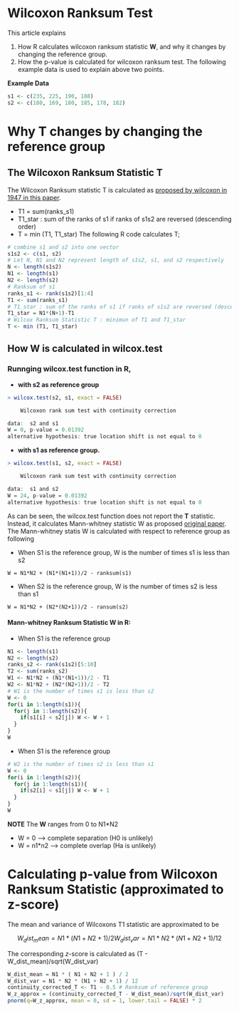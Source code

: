 # Wilcoxon Ranksum Test 
This article explains
1. How R calculates wilcoxon ranksum statistic **W**, and why it changes by changing the reference group.
2. How the p-value is calculated for wilcoxon ranksum test.
The following example data is used to explain above two points.

**Example Data**
```r
s1 <- c(235, 225, 190, 188)
s2 <- c(180, 169, 180, 185, 178, 182)
```
# Why T changes by changing the reference group

## The Wilcoxon Ranksum Statistic T
The Wilcoxon Ranksum statistic T is calculated as [proposed by wilcoxon in 1947 in this paper](https://www.jstor.org/stable/3001968?origin=crossref).
- T1 = sum(ranks_s1)
- T1_star : sum of the ranks of s1 if ranks of s1s2 are reversed (descending order)
- T = min (T1, T1_star)
The following R code calculates T;
```r
# combine s1 and s2 into one vector
s1s2 <- c(s1, s2)
# Let N, N1 and N2 represent length of s1s2, s1, and s2 respectively
N <- length(s1s2)
N1 <- length(s1)
N2 <- length(s2)
# Ranksum of s1
ranks_s1 <- rank(s1s2)[1:4]
T1 <- sum(ranks_s1)
# T1_star : sum of the ranks of s1 if ranks of s1s2 are reversed (descending order)
T1_star = N1*(N+1)-T1
# Wilcox Ranksum Statistic T : minimun of T1 and T1_star
T <- min (T1, T1_star)
```
## How **W** is calculated in wilcox.test

### Runnging wilcox.test function in R, 
  - **with s2 as reference group**
```r
> wilcox.test(s2, s1, exact = FALSE)

	Wilcoxon rank sum test with continuity correction

data:  s2 and s1
W = 0, p-value = 0.01392
alternative hypothesis: true location shift is not equal to 0
```
  - **with s1 as reference group.**
```r
> wilcox.test(s1, s2, exact = FALSE)

	Wilcoxon rank sum test with continuity correction

data:  s1 and s2
W = 24, p-value = 0.01392
alternative hypothesis: true location shift is not equal to 0
```
As can be seen, the wilcox.test function does not report the **T** statistic. Instead, it calculates Mann-whitney statistic W as proposed [original paper](https://zbmath.org/?format=complete&q=an:0041.26103).
The Mann-whitney statis W is calculated with respect to reference group as following
- When S1 is the reference group, W is the number of times s1 is less than s2
```
W = N1*N2 + (N1*(N1+1))/2 - ranksum(s1)
```
- When S2 is the reference group, W is the number of times s2 is less than s1
```
W = N1*N2 + (N2*(N2+1))/2 - ransum(s2) 
```
#### Mann-whitney Ranksum Statistic W in R:
- When S1 is the reference group
```r
N1 <- length(s1)
N2 <- length(s2)
ranks_s2 <- rank(s1s2)[5:10]
T2 <- sum(ranks_s2)
W1 <- N1*N2 + (N1*(N1+1))/2 - T1
W2 <- N1*N2 + (N2*(N2+1))/2 - T2
# W1 is the number of times s1 is less than s2
W <- 0
for(i in 1:length(s1)){
  for(j in 1:length(s2)){
    if(s1[i] < s2[j]) W <- W + 1
  }
}
W
```
- When S1 is the reference group 
```r
# W2 is the number of times s2 is less than s1
W <- 0
for(i in 1:length(s2)){
  for(j in 1:length(s1)){
    if(s2[i] < s1[j]) W <- W + 1
  }
}
W
```
**NOTE**
The **W** ranges from 0 to N1*N2 
- W = 0 --> complete separation (H0 is unlikely)
- W = n1*n2 --> complete overlap (Ha is unlikely)

# Calculating p-value from Wilcoxon Ranksum Statistic (approximated to z-score)
The mean and variance of Wilcoxons T1 statistic are approximated to be
```math
W_dist_mean = N1 * ( N1 + N2 + 1 ) / 2 

W_dist_var = N1 * N2 * (N1 + N2 + 1) / 12
```
The corresponding *z*-score is calculated as 
(T - W_dist_mean)/sqrt(W_dist_var)

```r
W_dist_mean = N1 * ( N1 + N2 + 1 ) / 2 
W_dist_var = N1 * N2 * (N1 + N2 + 1) / 12
continuity_corrected_T <- T1 - 0.5 # Ranksum of reference group
W_z_approx = (continuity_corrected_T - W_dist_mean)/sqrt(W_dist_var)
pnorm(q=W_z_approx, mean = 0, sd = 1, lower.tail = FALSE) * 2  
```
